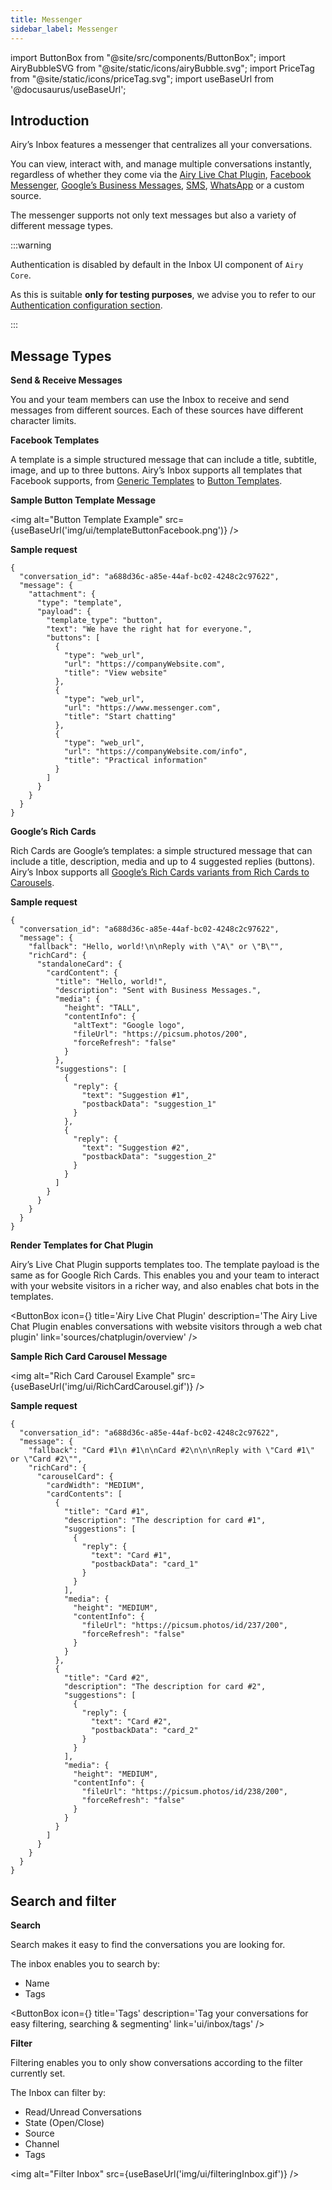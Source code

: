 ```yaml
---
title: Messenger
sidebar_label: Messenger
---
```


import ButtonBox from "@site/src/components/ButtonBox";
import AiryBubbleSVG from "@site/static/icons/airyBubble.svg";
import PriceTag from "@site/static/icons/priceTag.svg";
import useBaseUrl from '@docusaurus/useBaseUrl';

## Introduction

Airy’s Inbox features a messenger that centralizes all your conversations.

You can view, interact with, and manage multiple conversations instantly, regardless of whether they come via the [Airy Live Chat Plugin](sources/chatplugin/overview.md), [Facebook Messenger](sources/facebook.md), [Google’s Business Messages](sources/google.md), [SMS](sources/sms-twilio.md), [WhatsApp](sources/whatsapp-twilio.md) or a custom source.

The messenger supports not only text messages but also a variety of different message types.

:::warning

Authentication is disabled by default in the Inbox UI component of `Airy Core`.

As this is suitable **only for testing purposes**, we advise you to refer to our [Authentication configuration section](/getting-started/installation/security).

:::

## Message Types

**Send & Receive Messages**

You and your team members can use the Inbox to receive and send messages from different sources.
Each of these sources have different character limits.

**Facebook Templates**

A template is a simple structured message that can include a title, subtitle, image, and up to three buttons.
Airy’s Inbox supports all templates that Facebook supports, from [Generic Templates](https://developers.facebook.com/docs/messenger-platform/send-messages/template/generic) to [Button Templates](https://developers.facebook.com/docs/messenger-platform/send-messages/template/button).

**Sample Button Template Message**

<img alt="Button Template Example" src={useBaseUrl('img/ui/templateButtonFacebook.png')} />

**Sample request**

```json5
{
  "conversation_id": "a688d36c-a85e-44af-bc02-4248c2c97622",
  "message": {
    "attachment": {
      "type": "template",
      "payload": {
        "template_type": "button",
        "text": "We have the right hat for everyone.",
        "buttons": [
          {
            "type": "web_url",
            "url": "https://companyWebsite.com",
            "title": "View website"
          },
          {
            "type": "web_url",
            "url": "https://www.messenger.com",
            "title": "Start chatting"
          },
          {
            "type": "web_url",
            "url": "https://companyWebsite.com/info",
            "title": "Practical information"
          }
        ]
      }
    }
  }
}
```

**Google’s Rich Cards**

Rich Cards are Google’s templates: a simple structured message that can include a title, description, media and up to 4 suggested replies (buttons).
Airy’s Inbox supports all [Google’s Rich Cards variants from Rich Cards to Carousels](https://developers.google.com/business-communications/business-messages/guides/build/send).

**Sample request**

```json5
{
  "conversation_id": "a688d36c-a85e-44af-bc02-4248c2c97622",
  "message": {
    "fallback": "Hello, world!\n\nReply with \"A\" or \"B\"",
    "richCard": {
      "standaloneCard": {
        "cardContent": {
          "title": "Hello, world!",
          "description": "Sent with Business Messages.",
          "media": {
            "height": "TALL",
            "contentInfo": {
              "altText": "Google logo",
              "fileUrl": "https://picsum.photos/200",
              "forceRefresh": "false"
            }
          },
          "suggestions": [
            {
              "reply": {
                "text": "Suggestion #1",
                "postbackData": "suggestion_1"
              }
            },
            {
              "reply": {
                "text": "Suggestion #2",
                "postbackData": "suggestion_2"
              }
            }
          ]
        }
      }
    }
  }
}
```

**Render Templates for Chat Plugin**

Airy’s Live Chat Plugin supports templates too. The template payload is the same as for Google Rich Cards.
This enables you and your team to interact with your website visitors in a richer way, and also enables chat bots in the templates.

<ButtonBox
icon={<AiryBubbleSVG />}
title='Airy Live Chat Plugin'
description='The Airy Live Chat Plugin enables conversations with website visitors through a web chat plugin'
link='sources/chatplugin/overview'
/>
<br/>

**Sample Rich Card Carousel Message**

<img alt="Rich Card Carousel Example" src={useBaseUrl('img/ui/RichCardCarousel.gif')} />

**Sample request**

```json5
{
  "conversation_id": "a688d36c-a85e-44af-bc02-4248c2c97622",
  "message": {
    "fallback": "Card #1\n #1\n\nCard #2\n\n\nReply with \"Card #1\" or \"Card #2\"",
    "richCard": {
      "carouselCard": {
        "cardWidth": "MEDIUM",
        "cardContents": [
          {
            "title": "Card #1",
            "description": "The description for card #1",
            "suggestions": [
              {
                "reply": {
                  "text": "Card #1",
                  "postbackData": "card_1"
                }
              }
            ],
            "media": {
              "height": "MEDIUM",
              "contentInfo": {
                "fileUrl": "https://picsum.photos/id/237/200",
                "forceRefresh": "false"
              }
            }
          },
          {
            "title": "Card #2",
            "description": "The description for card #2",
            "suggestions": [
              {
                "reply": {
                  "text": "Card #2",
                  "postbackData": "card_2"
                }
              }
            ],
            "media": {
              "height": "MEDIUM",
              "contentInfo": {
                "fileUrl": "https://picsum.photos/id/238/200",
                "forceRefresh": "false"
              }
            }
          }
        ]
      }
    }
  }
}
```

## Search and filter

**Search**

Search makes it easy to find the conversations you are looking for.

The inbox enables you to search by:

- Name
- Tags

<ButtonBox
icon={<PriceTag />}
title='Tags'
description='Tag your conversations for easy filtering, searching & segmenting'
link='ui/inbox/tags'
/>
<br/>

**Filter**

Filtering enables you to only show conversations according to the filter currently set.

The Inbox can filter by:

- Read/Unread Conversations
- State (Open/Close)
- Source
- Channel
- Tags

<img alt="Filter Inbox" src={useBaseUrl('img/ui/filteringInbox.gif')} />
